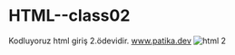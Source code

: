 # HTML--class02

Kodluyoruz html giriş 2.ödevidir. www.patika.dev
![html 2](https://user-images.githubusercontent.com/111366671/213919123-1a8a4984-ea08-46e4-9ba3-de6085eb677a.jpg)
